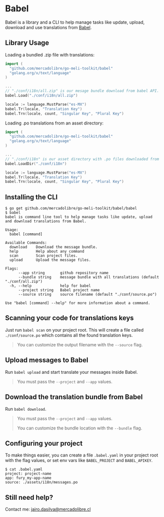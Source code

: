 # Babel

Babel is a library and a CLI to help manage tasks like update, upload,
download and use translations from [Babel](http://i18n.ml.com).

## Library Usage

Loading a bundled .zip file with translations:

```go
import (
  "github.com/mercadolibre/go-meli-toolkit/babel"
  "golang.org/x/text/language"
)

...
// "./conf/i18n/all.zip" is our mesage bundle download from babel API.
babel.Load("./conf/i18n/all.zip")

locale := language.MustParse("es-MX")
babel.Tr(locale, "Translation Key")
babel.Trn(locale, count, "Singular Key", "Plural Key")
```

Loading .po translations from an asset directory:

```go
import (
  "github.com/mercadolibre/go-meli-toolkit/babel"
  "golang.org/x/text/language"
)

...
// "./conf/i18n" is our asset directory with .po files downloaded from babel API.
babel.LoadDir("./conf/i18n")

locale := language.MustParse("es-MX")
babel.Tr(locale, "Translation Key")
babel.Trn(locale, count, "Singular Key", "Plural Key")

```


## Installing the CLI

```
$ go get github.com/mercadolibre/go-meli-toolkit/babel/babel
$ babel
babel is command line tool to help manage tasks like update, upload and download translations from Babel.

Usage:
  babel [command]

Available Commands:
  download    Download the message bundle.
  help        Help about any command
  scan        Scan project files.
  upload      Upload the message files.

Flags:
      --app string       github repository name
      --bundle string    message bundle with all translations (default "./conf/all.zip")
  -h, --help             help for babel
      --project string   Babel project name
      --source string    source filename (default "./conf/source.po")

Use "babel [command] --help" for more information about a command.
```


## Scanning your code for translations keys

Just run `babel scan` on your project root.
This will create a file called `./conf/source.po` which contains all the found translation keys.

> You can customize the output filename with the `--source` flag.


## Upload messages to Babel

Run `babel upload` and start translate your messages inside Babel.

> You must pass the `--project` and `--app` values.


## Download the translation bundle from Babel

Run `babel download`.

> You must pass the `--project` and `--app` values.
>
> You can customize the bundle location with the `--bundle` flag.

## Configuring your project

To make things easier, you can create a file `.babel.yaml` in your project root with the flag values,
or set env vars like `BABEL_PROJECT` and `BABEL_APIKEY`.

```
$ cat .babel.yaml
project: project-name
app: fury_my-app-name
source: ./assets/i18n/messages.po
```

## Still need help?
Contact me: jairo.dasilva@mercadolibre.cl
